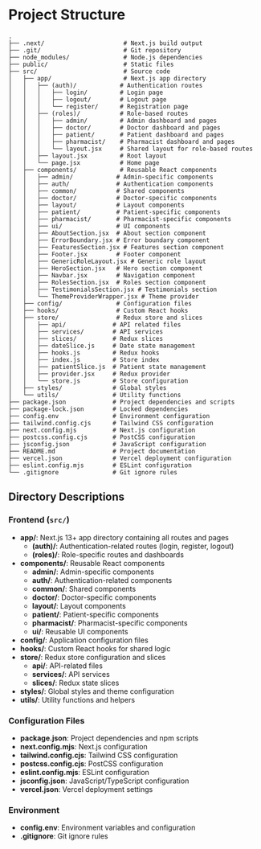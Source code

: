 # Project Structure

```
.
├── .next/                      # Next.js build output
├── .git/                       # Git repository
├── node_modules/               # Node.js dependencies
├── public/                     # Static files
├── src/                        # Source code
│   ├── app/                    # Next.js app directory
│   │   ├── (auth)/            # Authentication routes
│   │   │   ├── login/         # Login page
│   │   │   ├── logout/        # Logout page
│   │   │   └── register/      # Registration page
│   │   ├── (roles)/           # Role-based routes
│   │   │   ├── admin/         # Admin dashboard and pages
│   │   │   ├── doctor/        # Doctor dashboard and pages
│   │   │   ├── patient/       # Patient dashboard and pages
│   │   │   ├── pharmacist/    # Pharmacist dashboard and pages
│   │   │   └── layout.jsx     # Shared layout for role-based routes
│   │   ├── layout.jsx         # Root layout
│   │   └── page.jsx           # Home page
│   ├── components/            # Reusable React components
│   │   ├── admin/            # Admin-specific components
│   │   ├── auth/             # Authentication components
│   │   ├── common/           # Shared components
│   │   ├── doctor/           # Doctor-specific components
│   │   ├── layout/           # Layout components
│   │   ├── patient/          # Patient-specific components
│   │   ├── pharmacist/       # Pharmacist-specific components
│   │   ├── ui/               # UI components
│   │   ├── AboutSection.jsx  # About section component
│   │   ├── ErrorBoundary.jsx # Error boundary component
│   │   ├── FeaturesSection.jsx # Features section component
│   │   ├── Footer.jsx        # Footer component
│   │   ├── GenericRoleLayout.jsx # Generic role layout
│   │   ├── HeroSection.jsx   # Hero section component
│   │   ├── Navbar.jsx        # Navigation component
│   │   ├── RolesSection.jsx  # Roles section component
│   │   ├── TestimonialsSection.jsx # Testimonials section
│   │   └── ThemeProviderWrapper.jsx # Theme provider
│   ├── config/               # Configuration files
│   ├── hooks/                # Custom React hooks
│   ├── store/                # Redux store and slices
│   │   ├── api/             # API related files
│   │   ├── services/        # API services
│   │   ├── slices/          # Redux slices
│   │   ├── dateSlice.js     # Date state management
│   │   ├── hooks.js         # Redux hooks
│   │   ├── index.js         # Store index
│   │   ├── patientSlice.js  # Patient state management
│   │   ├── provider.jsx     # Redux provider
│   │   └── store.js         # Store configuration
│   ├── styles/              # Global styles
│   └── utils/               # Utility functions
├── package.json             # Project dependencies and scripts
├── package-lock.json        # Locked dependencies
├── config.env               # Environment configuration
├── tailwind.config.cjs      # Tailwind CSS configuration
├── next.config.mjs          # Next.js configuration
├── postcss.config.cjs       # PostCSS configuration
├── jsconfig.json            # JavaScript configuration
├── README.md                # Project documentation
├── vercel.json              # Vercel deployment configuration
├── eslint.config.mjs        # ESLint configuration
└── .gitignore               # Git ignore rules
```

## Directory Descriptions

### Frontend (`src/`)
- **app/**: Next.js 13+ app directory containing all routes and pages
  - **(auth)/**: Authentication-related routes (login, register, logout)
  - **(roles)/**: Role-specific routes and dashboards
- **components/**: Reusable React components
  - **admin/**: Admin-specific components
  - **auth/**: Authentication-related components
  - **common/**: Shared components
  - **doctor/**: Doctor-specific components
  - **layout/**: Layout components
  - **patient/**: Patient-specific components
  - **pharmacist/**: Pharmacist-specific components
  - **ui/**: Reusable UI components
- **config/**: Application configuration files
- **hooks/**: Custom React hooks for shared logic
- **store/**: Redux store configuration and slices
  - **api/**: API-related files
  - **services/**: API services
  - **slices/**: Redux state slices
- **styles/**: Global styles and theme configuration
- **utils/**: Utility functions and helpers

### Configuration Files
- **package.json**: Project dependencies and npm scripts
- **next.config.mjs**: Next.js configuration
- **tailwind.config.cjs**: Tailwind CSS configuration
- **postcss.config.cjs**: PostCSS configuration
- **eslint.config.mjs**: ESLint configuration
- **jsconfig.json**: JavaScript/TypeScript configuration
- **vercel.json**: Vercel deployment settings

### Environment
- **config.env**: Environment variables and configuration
- **.gitignore**: Git ignore rules 